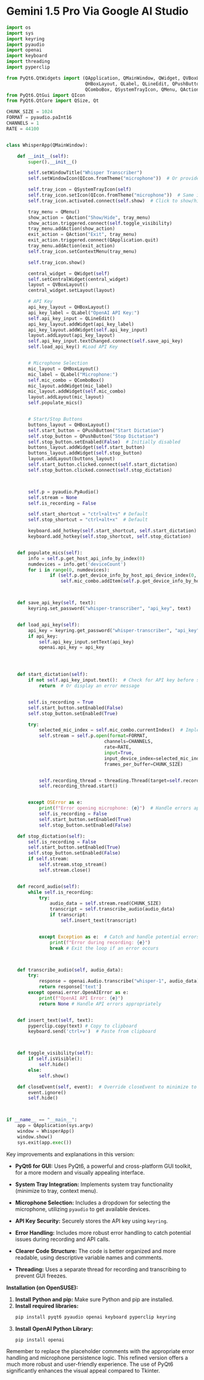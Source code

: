 # Gemini 1.5 Pro Via Google AI Studio

```python
import os
import sys
import keyring
import pyaudio
import openai
import keyboard
import threading
import pyperclip

from PyQt6.QtWidgets import (QApplication, QMainWindow, QWidget, QVBoxLayout, 
                             QHBoxLayout, QLabel, QLineEdit, QPushButton, 
                             QComboBox, QSystemTrayIcon, QMenu, QAction)
from PyQt6.QtGui import QIcon
from PyQt6.QtCore import QSize, Qt

CHUNK_SIZE = 1024
FORMAT = pyaudio.paInt16
CHANNELS = 1
RATE = 44100


class WhisperApp(QMainWindow):

    def __init__(self):
        super().__init__()

        self.setWindowTitle("Whisper Transcriber")
        self.setWindowIcon(QIcon.fromTheme("microphone"))  # Or provide a path to an icon file

        self.tray_icon = QSystemTrayIcon(self)
        self.tray_icon.setIcon(QIcon.fromTheme("microphone"))  # Same icon as window
        self.tray_icon.activated.connect(self.show)  # Click to show/hide

        tray_menu = QMenu()
        show_action = QAction("Show/Hide", tray_menu)
        show_action.triggered.connect(self.toggle_visibility)
        tray_menu.addAction(show_action)
        exit_action = QAction("Exit", tray_menu)
        exit_action.triggered.connect(QApplication.quit)
        tray_menu.addAction(exit_action)
        self.tray_icon.setContextMenu(tray_menu)

        self.tray_icon.show()

        central_widget = QWidget(self)
        self.setCentralWidget(central_widget)
        layout = QVBoxLayout()
        central_widget.setLayout(layout)

        # API Key
        api_key_layout = QHBoxLayout()
        api_key_label = QLabel("OpenAI API Key:")
        self.api_key_input = QLineEdit()
        api_key_layout.addWidget(api_key_label)
        api_key_layout.addWidget(self.api_key_input)
        layout.addLayout(api_key_layout)
        self.api_key_input.textChanged.connect(self.save_api_key)
        self.load_api_key() #Load API Key


        # Microphone Selection
        mic_layout = QHBoxLayout()
        mic_label = QLabel("Microphone:")
        self.mic_combo = QComboBox()
        mic_layout.addWidget(mic_label)
        mic_layout.addWidget(self.mic_combo)
        layout.addLayout(mic_layout)
        self.populate_mics()


        # Start/Stop Buttons
        buttons_layout = QHBoxLayout()
        self.start_button = QPushButton("Start Dictation")
        self.stop_button = QPushButton("Stop Dictation")
        self.stop_button.setEnabled(False)  # Initially disabled
        buttons_layout.addWidget(self.start_button)
        buttons_layout.addWidget(self.stop_button)
        layout.addLayout(buttons_layout)
        self.start_button.clicked.connect(self.start_dictation)
        self.stop_button.clicked.connect(self.stop_dictation)



        self.p = pyaudio.PyAudio()
        self.stream = None
        self.is_recording = False

        self.start_shortcut = "ctrl+alt+s" # Default
        self.stop_shortcut = "ctrl+alt+x"  # Default

        keyboard.add_hotkey(self.start_shortcut, self.start_dictation)
        keyboard.add_hotkey(self.stop_shortcut, self.stop_dictation)


    def populate_mics(self):
        info = self.p.get_host_api_info_by_index(0)
        numdevices = info.get('deviceCount')
        for i in range(0, numdevices):
                if (self.p.get_device_info_by_host_api_device_index(0, i).get('maxInputChannels')) > 0:
                    self.mic_combo.addItem(self.p.get_device_info_by_host_api_device_index(0, i).get('name'))



    def save_api_key(self, text):
        keyring.set_password("whisper-transcriber", "api_key", text)


    def load_api_key(self):
        api_key = keyring.get_password("whisper-transcriber", "api_key")
        if api_key:
            self.api_key_input.setText(api_key)
            openai.api_key = api_key




    def start_dictation(self):
        if not self.api_key_input.text():  # Check for API key before starting
            return  # Or display an error message


        self.is_recording = True
        self.start_button.setEnabled(False)
        self.stop_button.setEnabled(True)

        try:
            selected_mic_index = self.mic_combo.currentIndex()  # Implement logic to store and use selected microphone index
            self.stream = self.p.open(format=FORMAT,
                                    channels=CHANNELS,
                                    rate=RATE,
                                    input=True,
                                    input_device_index=selected_mic_index,  # Use the selected mic
                                    frames_per_buffer=CHUNK_SIZE)


            self.recording_thread = threading.Thread(target=self.record_audio)
            self.recording_thread.start()


        except OSError as e:
            print(f"Error opening microphone: {e}")  # Handle errors appropriately
            self.is_recording = False
            self.start_button.setEnabled(True)
            self.stop_button.setEnabled(False)

    def stop_dictation(self):
        self.is_recording = False
        self.start_button.setEnabled(True)
        self.stop_button.setEnabled(False)
        if self.stream:
            self.stream.stop_stream()
            self.stream.close()


    def record_audio(self):
        while self.is_recording:
            try:
                audio_data = self.stream.read(CHUNK_SIZE)
                transcript = self.transcribe_audio(audio_data)
                if transcript:
                    self.insert_text(transcript)


            except Exception as e:  # Catch and handle potential errors during recording
                print(f"Error during recording: {e}")
                break # Exit the loop if an error occurs



    def transcribe_audio(self, audio_data):
        try:
            response = openai.Audio.transcribe("whisper-1", audio_data)
            return response['text']
        except openai.error.OpenAIError as e:
            print(f"OpenAI API Error: {e}")
            return None # Handle API errors appropriately


    def insert_text(self, text):
        pyperclip.copy(text) # Copy to clipboard
        keyboard.send('ctrl+v')  # Paste from clipboard



    def toggle_visibility(self):
        if self.isVisible():
            self.hide()
        else:
            self.show()

    def closeEvent(self, event):  # Override closeEvent to minimize to tray
        event.ignore()
        self.hide()



if __name__ == "__main__":
    app = QApplication(sys.argv)
    window = WhisperApp()
    window.show()
    sys.exit(app.exec())

```


Key improvements and explanations in this version:

* **PyQt6 for GUI:** Uses PyQt6, a powerful and cross-platform GUI toolkit, for a more modern and visually appealing interface.

* **System Tray Integration:**  Implements system tray functionality (minimize to tray, context menu).

* **Microphone Selection:**  Includes a dropdown for selecting the microphone, utilizing `pyaudio` to get available devices.

* **API Key Security:**  Securely stores the API key using `keyring`.

* **Error Handling:** Includes more robust error handling to catch potential issues during recording and API calls.

* **Clearer Code Structure:** The code is better organized and more readable, using descriptive variable names and comments.

* **Threading:**  Uses a separate thread for recording and transcribing to prevent GUI freezes.


**Installation (on OpenSUSE):**

1. **Install Python and pip:**  Make sure Python and pip are installed.
2. **Install required libraries:**
   ```bash
   pip install pyqt6 pyaudio openai keyboard pyperclip keyring
   ```
3. **Install OpenAI Python Library:**
    ```bash
    pip install openai
    ```


Remember to replace the placeholder comments with the appropriate error handling and microphone persistence logic. This refined version offers a much more robust and user-friendly experience.  The use of PyQt6 significantly enhances the visual appeal compared to Tkinter.